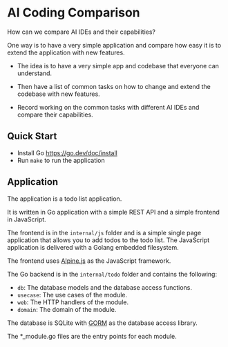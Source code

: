 # AI Coding Comparison

How can we compare AI IDEs and their capabilities?

One way is to have a very simple application and compare how easy it is to
extend the application with new features.

- The idea is to have a very simple app and codebase that everyone can 
understand.

- Then have a list of common tasks on how to change and extend the codebase
with new features.

- Record working on the common tasks with different AI IDEs and compare their
capabilities.

## Quick Start

- Install Go https://go.dev/doc/install
- Run `make` to run the application

## Application

The application is a todo list application.

It is written in Go application with a simple REST API and a simple
frontend in JavaScript. 

The frontend is in the `internal/js` folder and is a simple single page
application that allows you to add todos to the todo list. The JavaScript
application is delivered with a Golang embedded filesystem.

The frontend uses [Alpine.js](https://alpinejs.dev/) as the JavaScript framework.

The Go backend is in the `internal/todo` folder and contains the following:

- `db`: The database models and the database access functions. 
- `usecase`: The use cases of the module.
- `web`: The HTTP handlers of the module.
- `domain`: The domain of the module.

The database is SQLite with [GORM](https://gorm.io/) as the database access library.

The *_module.go files are the entry points for each module.

